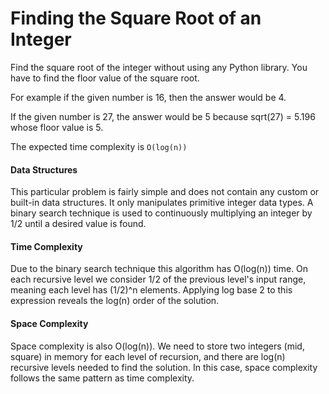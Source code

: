 # Finding the Square Root of an Integer

Find the square root of the integer without using any Python library. You have to find the floor value of the square root.

For example if the given number is 16, then the answer would be 4.

If the given number is 27, the answer would be 5 because sqrt(27) = 5.196 whose floor value is 5.

The expected time complexity is `O(log(n))`

#### Data Structures

This particular problem is fairly simple and does not contain any custom or built-in data structures. It only manipulates primitive integer data types. A binary search technique is used to continuously multiplying an integer by 1/2 until a desired value is found.

#### Time Complexity

Due to the binary search technique this algorithm has O(log(n)) time. On each recursive level we consider 1/2 of the previous level's input range, meaning each level has (1/2)^n elements. Applying log base 2 to this expression reveals the log(n) order of the solution.

#### Space Complexity

Space complexity is also O(log(n)). We need to store two integers (mid, square) in memory for each level of recursion, and there are log(n) recursive levels needed to find the solution. In this case, space complexity follows the same pattern as time complexity.
